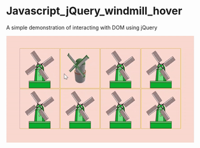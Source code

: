 # Javascript_jQuery_windmill_hover
A simple demonstration of interacting with DOM using jQuery

![](main_view.gif)
